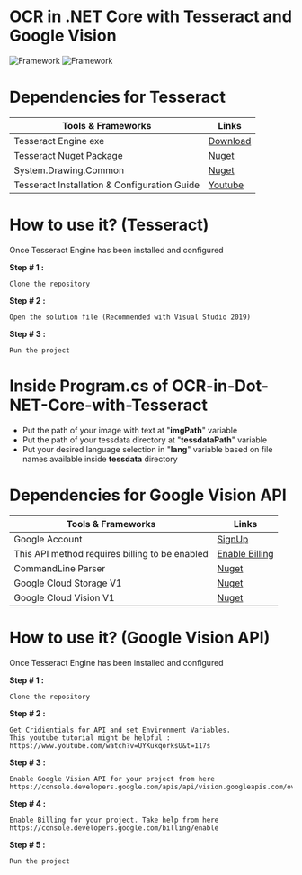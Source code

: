 # OCR in .NET Core with Tesseract and Google Vision

![Framework](https://img.shields.io/badge/framework-.net%20core%20v3.1-green)
![Framework](https://img.shields.io/badge/API-Google%20Vision%20API-orange)

# Dependencies for Tesseract

| Tools & Frameworks                           | Links                                                                |
| -------------------------------------------- | -------------------------------------------------------------------- |
| Tesseract Engine exe                         | [Download](https://digi.bib.uni-mannheim.de/tesseract/)              |
| Tesseract Nuget Package                      | [Nuget](https://www.nuget.org/packages/Tesseract/4.1.1/)             |
| System.Drawing.Common                        | [Nuget](https://www.nuget.org/packages/System.Drawing.Common/5.0.0/) |
| Tesseract Installation & Configuration Guide | [Youtube](https://www.youtube.com/watch?v=QJkKDsjj1oA)               |

# How to use it? (Tesseract)

Once Tesseract Engine has been installed and configured

**Step # 1 :**

    Clone the repository

**Step # 2 :**

    Open the solution file (Recommended with Visual Studio 2019)

**Step # 3 :**

    Run the project

# Inside Program.cs of OCR-in-Dot-NET-Core-with-Tesseract

- Put the path of your image with text at "**imgPath**" variable
- Put the path of your tessdata directory at "**tessdataPath**" variable
- Put your desired language selection in "**lang**" variable based on file names available inside **tessdata** directory

# Dependencies for Google Vision API

| Tools & Frameworks                             | Links                                                                                                                       |
| ---------------------------------------------- | --------------------------------------------------------------------------------------------------------------------------  |
| Google Account                                 | [SignUp](https://accounts.google.com/signup/v2/webcreateaccount?hl=en&flowName=GlifWebSignIn&flowEntry=SignUp)              |
| This API method requires billing to be enabled | [Enable Billing](https://console.developers.google.com/billing/enable?project=testocr-302208)                               |
| CommandLine Parser                             | [Nuget](https://www.nuget.org/packages/CommandLineParser)                                                                   |
| Google Cloud Storage V1                        | [Nuget](https://www.nuget.org/packages/Google.Cloud.Storage.V1/)                                                            |
| Google Cloud Vision V1                         | [Nuget](https://www.nuget.org/packages/Google.Cloud.Vision.V1/)                                                             |

# How to use it? (Google Vision API)

Once Tesseract Engine has been installed and configured

**Step # 1 :**

    Clone the repository
    
**Step # 2 :**

    Get Cridientials for API and set Environment Variables.
    This youtube tutorial might be helpful :
    https://www.youtube.com/watch?v=UYKukqorksU&t=117s
    
**Step # 3 :**

    Enable Google Vision API for your project from here
    https://console.developers.google.com/apis/api/vision.googleapis.com/overview
    
**Step # 4 :**

    Enable Billing for your project. Take help from here
    https://console.developers.google.com/billing/enable
    
**Step # 5 :**

    Run the project
